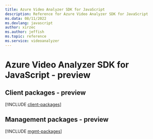 ```yaml
---
title: Azure Video Analyzer SDK for JavaScript
description: Reference for Azure Video Analyzer SDK for JavaScript
ms.data: 08/11/2022
ms.devlang: javascript
author: xirzec
ms.author: jeffish
ms.topic: reference
ms.service: videoanalyzer
---
```

# Azure Video Analyzer SDK for JavaScript - preview

## Client packages - preview
[!INCLUDE [client-packages](video-analyzer-client-index.md)]
## Management packages - preview
[!INCLUDE [mgmt-packages](video-analyzer-mgmt-index.md)]
